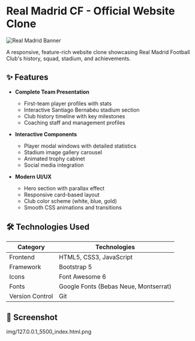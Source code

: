 # Real Madrid CF - Official Website Clone

![Real Madrid Banner](https://www.realmadrid.com/img/horizontal_1200px/bernabeu1200x627.jpg)

A responsive, feature-rich website clone showcasing Real Madrid Football Club's history, squad, stadium, and achievements.

## ✨ Features

- **Complete Team Presentation**
  - First-team player profiles with stats
  - Interactive Santiago Bernabéu stadium section
  - Club history timeline with key milestones
  - Coaching staff and management profiles

- **Interactive Components**
  - Player modal windows with detailed statistics
  - Stadium image gallery carousel
  - Animated trophy cabinet
  - Social media integration

- **Modern UI/UX**
  - Hero section with parallax effect
  - Responsive card-based layout
  - Club color scheme (white, blue, gold)
  - Smooth CSS animations and transitions

## 🛠 Technologies Used

| Category        | Technologies                          |
|----------------|---------------------------------------|
| Frontend       | HTML5, CSS3, JavaScript               |
| Framework      | Bootstrap 5                           |
| Icons          | Font Awesome 6                        |
| Fonts          | Google Fonts (Bebas Neue, Montserrat) |
| Version Control| Git                                   |

## 🚀 Screenshot
img/127.0.0.1_5500_index.html.png